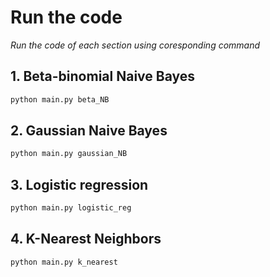 # Run the code

*Run the code of each section using coresponding command*

## 1. Beta-binomial Naive Bayes

```bash
python main.py beta_NB
```

## 2. Gaussian Naive Bayes

```bash
python main.py gaussian_NB
```

## 3. Logistic regression

```bash
python main.py logistic_reg
```

## 4. K-Nearest Neighbors

```bash
python main.py k_nearest
```
